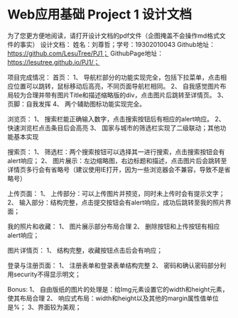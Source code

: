 # Web应用基础 Project 1 设计文档
为了您更方便地阅读，请打开设计文档的pdf文件（企图掩盖不会操作md格式文件的事实）
设计文档：
姓名：刘尊哲；学号：19302010043
Github地址：https://github.com/LesuTree/PJ1； 
GithubPage地址：https://lesutree.github.io/PJ1/；


项目完成情况：
首页：
1、	导航栏部分的功能实现完全，包括下拉菜单，点击相应位置可以跳转，鼠标移动后高亮，不同页面导航栏相同。
2、	自我感觉图片布局较为合理并带有图片Title和描述缩略版的div，点击图片后跳转至详情页。
3、	页脚：自我发挥
4、	两个辅助图标功能实现完全。
 

浏览页：
1、	搜索栏能正确输入数字，点击搜索按钮后有相应的alert响应。
2、	快速浏览栏点击条目后会高亮
3、	国家与城市的筛选栏实现了二级联动；其他功能基本实现
 
搜索页：
1、	筛选栏：两个搜索按钮可以选择其一进行搜索，点击搜索按钮会有alert响应；
2、	图片展示：左边缩略图，右边标题和描述，点击图片后会跳转至详情页多行会有省略号（建议使用IE打开，因为一些浏览器会不兼容，导致不是省略号）
 

 
上传页面：
1、	上传部分：可以上传图片并预览，同时未上传时会有提示文字；
2、	输入部分：结构完整，点击提交按钮会有alert响应，成功后跳转至我的照片界面；
 

我的照片和收藏：
1、	图片展示部分布局合理
2、	删除按钮和上传按钮有相应alert响应；
 
图片详情页：
1、	结构完整，收藏按钮点击后会有响应；
 
登录与注册页面：
1、	注册表单和登录表单结构完整
2、	密码和确认密码部分利用security不得显示明文；
 
Bonus:
1、	自由版纸的图片的处理是：给Img元素设置它的width和height元素，使其布局合理
2、	响应式布局：width和height以及其他的margin属性值单位是%；
3、界面较为美观；

